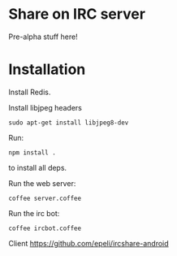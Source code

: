 # Share on IRC server

Pre-alpha stuff here!

# Installation

Install Redis.

Install libjpeg headers

    sudo apt-get install libjpeg8-dev

Run:

    npm install .

to install all deps.

Run the web server:

    coffee server.coffee

Run the irc bot:

    coffee ircbot.coffee


Client https://github.com/epeli/ircshare-android
